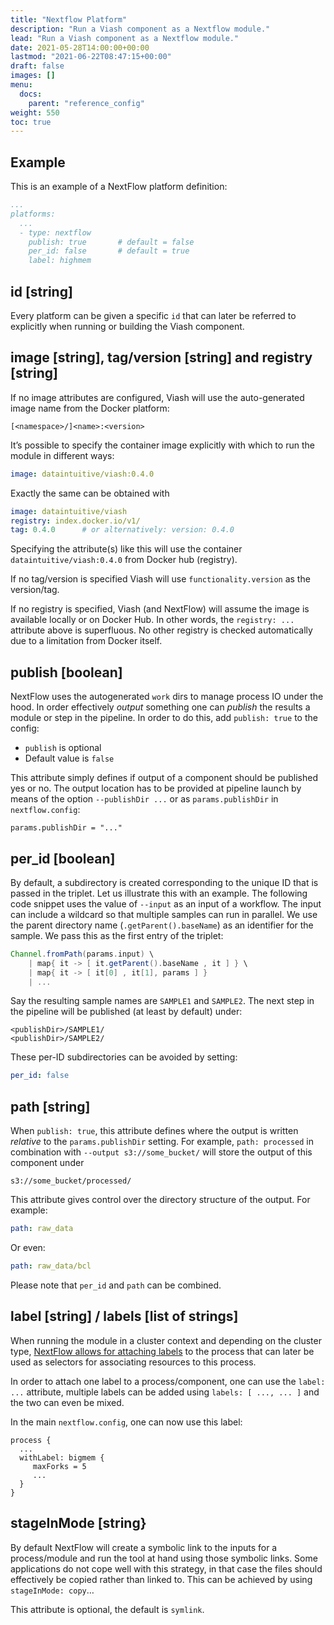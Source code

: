 ```yaml
---
title: "Nextflow Platform"
description: "Run a Viash component as a Nextflow module."
lead: "Run a Viash component as a Nextflow module."
date: 2021-05-28T14:00:00+00:00
lastmod: "2021-06-22T08:47:15+00:00"
draft: false
images: []
menu:
  docs:
    parent: "reference_config"
weight: 550
toc: true
---
```




## Example

This is an example of a NextFlow platform definition:

``` yaml
...
platforms:
  ...
  - type: nextflow
    publish: true       # default = false
    per_id: false       # default = true
    label: highmem
```

## id \[string\]

Every platform can be given a specific `id` that can later be referred
to explicitly when running or building the Viash component.

## image \[string\], tag/version \[string\] and registry \[string\]

If no image attributes are configured, Viash will use the auto-generated
image name from the Docker platform:

    [<namespace>/]<name>:<version>

It’s possible to specify the container image explicitly with which to
run the module in different ways:

``` yaml
image: dataintuitive/viash:0.4.0
```

Exactly the same can be obtained with

``` yaml
image: dataintuitive/viash
registry: index.docker.io/v1/
tag: 0.4.0      # or alternatively: version: 0.4.0
```

Specifying the attribute(s) like this will use the container
`dataintuitive/viash:0.4.0` from Docker hub (registry).

If no tag/version is specified Viash will use `functionality.version` as
the version/tag.

If no registry is specified, Viash (and NextFlow) will assume the image
is available locally or on Docker Hub. In other words, the
`registry: ...` attribute above is superfluous. No other registry is
checked automatically due to a limitation from Docker itself.

## publish \[boolean\]

NextFlow uses the autogenerated `work` dirs to manage process IO under
the hood. In order effectively *output* something one can *publish* the
results a module or step in the pipeline. In order to do this, add
`publish: true` to the config:

-   `publish` is optional
-   Default value is `false`

This attribute simply defines if output of a component should be
published yes or no. The output location has to be provided at pipeline
launch by means of the option `--publishDir ...` or as
`params.publishDir` in `nextflow.config`:

    params.publishDir = "..."

## per\_id \[boolean\]

By default, a subdirectory is created corresponding to the unique ID
that is passed in the triplet. Let us illustrate this with an example.
The following code snippet uses the value of `--input` as an input of a
workflow. The input can include a wildcard so that multiple samples can
run in parallel. We use the parent directory name
(`.getParent().baseName`) as an identifier for the sample. We pass this
as the first entry of the triplet:

``` groovy
Channel.fromPath(params.input) \
    | map{ it -> [ it.getParent().baseName , it ] } \
    | map{ it -> [ it[0] , it[1], params ] }
    | ...
```

Say the resulting sample names are `SAMPLE1` and `SAMPLE2`. The next
step in the pipeline will be published (at least by default) under:

    <publishDir>/SAMPLE1/
    <publishDir>/SAMPLE2/

These per-ID subdirectories can be avoided by setting:

``` yaml
per_id: false
```

## path \[string\]

When `publish: true`, this attribute defines where the output is written
*relative* to the `params.publishDir` setting. For example,
`path: processed` in combination with `--output s3://some_bucket/` will
store the output of this component under

    s3://some_bucket/processed/

This attribute gives control over the directory structure of the output.
For example:

``` yaml
path: raw_data
```

Or even:

``` yaml
path: raw_data/bcl
```

Please note that `per_id` and `path` can be combined.

## label \[string\] / labels \[list of strings\]

When running the module in a cluster context and depending on the
cluster type, [NextFlow allows for attaching
labels](https://www.nextflow.io/docs/latest/process.html#label) to the
process that can later be used as selectors for associating resources to
this process.

In order to attach one label to a process/component, one can use the
`label: ...` attribute, multiple labels can be added using
`labels: [ ..., ... ]` and the two can even be mixed.

In the main `nextflow.config`, one can now use this label:

    process {
      ...
      withLabel: bigmem {
         maxForks = 5
         ...
      }
    }

## stageInMode \[string}

By default NextFlow will create a symbolic link to the inputs for a
process/module and run the tool at hand using those symbolic links. Some
applications do not cope well with this strategy, in that case the files
should effectively be copied rather than linked to. This can be achieved
by using `stageInMode: copy`…

This attribute is optional, the default is `symlink`.
